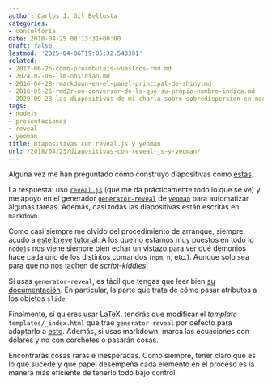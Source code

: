 ```yaml
---
author: Carlos J. Gil Bellosta
categories:
- consultoría
date: 2018-04-25 08:13:31+00:00
draft: false
lastmod: '2025-04-06T19:05:32.543301'
related:
- 2017-06-26-como-preambulais-vuestros-rmd.md
- 2024-02-06-llm-obsidian.md
- 2016-04-28-rmarkdown-en-el-panel-principal-de-shiny.md
- 2016-05-25-rmd2r-un-conversor-de-lo-que-su-propio-nombre-indica.md
- 2020-09-28-las-diapositivas-de-mi-charla-sobre-sobredispersion-en-modelos-de-poisson-disponibles.md
tags:
- nodejs
- presentaciones
- reveal
- yeoman
title: Diapositivas con reveal.js y yeoman
url: /2018/04/25/diapositivas-con-reveal-js-y-yeoman/
---
```


Alguna vez me han preguntado cómo construyo diapositivas como [estas](https://datanalytics.com/uploads/charla_stack_analitico/charla_stack_analitico_201705.html#/).

La respuesta: uso [`reveal.js`](https://github.com/hakimel/reveal.js/) (que me da prácticamente todo lo que se ve) y me apoyo en el generador [`generator-reveal`](https://github.com/slara/generator-reveal) de [`yeoman`](http://yeoman.io/) para automatizar algunas tareas. Además, casi todas las diapositivas están escritas en `markdown`.

Como casi siempre me olvido del procedimiento de arranque, siempre acudo a [este breve tutorial](https://seojeek.com/yeoman-reveal-js-generator-quick-reveal-presentations/). A los que no estamos muy puestos en todo lo `nodejs` nos viene siempre bien echar un vistazo para ver qué demonios hace cada uno de los distintos comandos (`npm`, `n`, etc.). Aunque solo sea para que no nos tachen de _script-kiddies_.

Si usas `generator-reveal`, es fácil que tengas que leer bien [su documentación](https://github.com/slara/generator-reveal). En particular, la parte que trata de cómo pasar atributos a los objetos `slide`.

Finalmente, si quieres usar LaTeX, tendrás que modificar el _template_ `templates/_index.html` que trae `generator-reveal` por defecto para adaptarlo a [esto](https://github.com/hakimel/reveal.js/#mathjax). Además, si usas markdown, marca las ecuaciones con dólares y no con corchetes o pasarán cosas.

Encontrarás cosas raras e inesperadas. Como siempre, tener claro qué es lo que sucede y qué papel desempeña cada elemento en el proceso es la manera más eficiente de tenerlo todo bajo control.